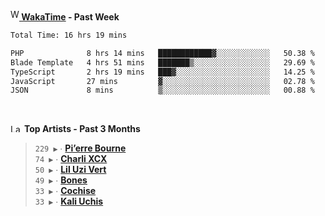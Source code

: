 <img src="https://github.com/dxnter/dxnter/assets/17434202/67b21fa4-d36d-46f9-9dec-f23d976b00ef" alt="WakaTime Logo" width="14" height="18"/><a href="https://wakatime.com/@dxnter" target="_blank"><strong> WakaTime</strong></a><strong> - Past Week</strong>

<!--START_SECTION:waka-->

```txt
Total Time: 16 hrs 19 mins

PHP              8 hrs 14 mins   ████████████▓░░░░░░░░░░░░   50.38 %
Blade Template   4 hrs 51 mins   ███████▒░░░░░░░░░░░░░░░░░   29.69 %
TypeScript       2 hrs 19 mins   ███▓░░░░░░░░░░░░░░░░░░░░░   14.25 %
JavaScript       27 mins         ▓░░░░░░░░░░░░░░░░░░░░░░░░   02.78 %
JSON             8 mins          ▒░░░░░░░░░░░░░░░░░░░░░░░░   00.88 %
```

<!--END_SECTION:waka-->

<br/>

<!--START_LASTFM_ARTISTS:{"period": "3month", "rows": 6}-->
<a href="https://last.fm" target="_blank"><img src="https://user-images.githubusercontent.com/17434202/215290617-e793598d-d7c9-428f-9975-156db1ba89cc.svg" alt="Last.fm Logo" width="18" height="13"/></a> **Top Artists - Past 3 Months**

> `229 ▶️` ∙ **[Pi’erre Bourne](https://www.last.fm/music/Pi%E2%80%99erre+Bourne)**<br/>
> `74 ▶️` ∙ **[Charli XCX](https://www.last.fm/music/Charli+XCX)**<br/>
> `50 ▶️` ∙ **[Lil Uzi Vert](https://www.last.fm/music/Lil+Uzi+Vert)**<br/>
> `49 ▶️` ∙ **[Bones](https://www.last.fm/music/Bones)**<br/>
> `33 ▶️` ∙ **[Cochise](https://www.last.fm/music/Cochise)**<br/>
> `33 ▶️` ∙ **[Kali Uchis](https://www.last.fm/music/Kali+Uchis)**<br/>
<!--END_LASTFM_ARTISTS-->

